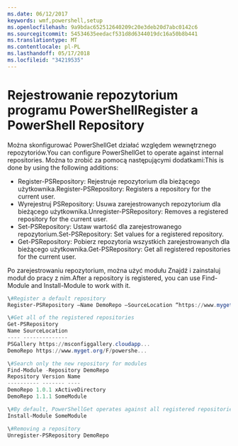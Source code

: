 ```yaml
---
ms.date: 06/12/2017
keywords: wmf,powershell,setup
ms.openlocfilehash: 9a9bdac652512640209c20e3deb20d7abc0142c6
ms.sourcegitcommit: 54534635eedacf531d8d6344019dc16a50b8b441
ms.translationtype: MT
ms.contentlocale: pl-PL
ms.lasthandoff: 05/17/2018
ms.locfileid: "34219535"
---
```

# <a name="register-a-powershell-repository"></a><span data-ttu-id="80b8b-102">Rejestrowanie repozytorium programu PowerShell</span><span class="sxs-lookup"><span data-stu-id="80b8b-102">Register a PowerShell Repository</span></span>
<span data-ttu-id="80b8b-103">Można skonfigurować PowerShellGet działać względem wewnętrznego repozytoriów.</span><span class="sxs-lookup"><span data-stu-id="80b8b-103">You can configure PowerShellGet to operate against internal repositories.</span></span> <span data-ttu-id="80b8b-104">Można to zrobić za pomocą następującymi dodatkami:</span><span class="sxs-lookup"><span data-stu-id="80b8b-104">This is done by using the following additions:</span></span>
- <span data-ttu-id="80b8b-105">Register-PSRepository: Rejestruje repozytorium dla bieżącego użytkownika.</span><span class="sxs-lookup"><span data-stu-id="80b8b-105">Register-PSRepository: Registers a repository for the current user.</span></span>
- <span data-ttu-id="80b8b-106">Wyrejestruj PSRepository: Usuwa zarejestrowanych repozytorium dla bieżącego użytkownika.</span><span class="sxs-lookup"><span data-stu-id="80b8b-106">Unregister-PSRepository: Removes a registered repository for the current user.</span></span>
- <span data-ttu-id="80b8b-107">Set-PSRepository: Ustaw wartość dla zarejestrowanego repozytorium.</span><span class="sxs-lookup"><span data-stu-id="80b8b-107">Set-PSRepository: Set values for a registered repository.</span></span>
- <span data-ttu-id="80b8b-108">Get-PSRepository: Pobierz repozytoria wszystkich zarejestrowanych dla bieżącego użytkownika.</span><span class="sxs-lookup"><span data-stu-id="80b8b-108">Get-PSRepository: Get all registered repositories for the current user.</span></span>

<span data-ttu-id="80b8b-109">Po zarejestrowaniu repozytorium, można użyć modułu Znajdź i zainstaluj moduł do pracy z nim.</span><span class="sxs-lookup"><span data-stu-id="80b8b-109">After a repository is registered, you can use Find-Module and Install-Module to work with it.</span></span>

```powershell
\#Register a default repository
Register-PSRepository –Name DemoRepo –SourceLocation “https://www.myget.org/F/powershellgetdemo/api/v2” –PublishLocation “<https://www.myget.org/F/powershellgetdemo/api/v2>/package” –InstallationPolicy –Trusted

\#Get all of the registered repositories
Get-PSRepository
Name SourceLocation
---- --------------
PSGallery https://msconfiggallery.cloudapp...
DemoRepo https://www.myget.org/F/powershe...

\#Search only the new repository for modules
Find-Module -Repository DemoRepo
Repository Version Name
---------- ------- ----
DemoRepo 1.0.1 xActiveDirectory
DemoRepo 1.1.1 SomeModule

\#By default, PowerShellGet operates against all registered repositories when none is specified. In this example, the “SomeModule” module is installed from the DemoRepo.
Install-Module SomeModule

\#Removing a repository
Unregister-PSRepository DemoRepo
```
